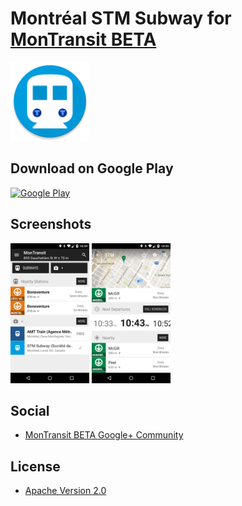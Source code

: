 # Montréal STM Subway for [MonTransit BETA](https://github.com/mtransitapps/mtransit-for-android)

<img width="25%" height="25%" src="https://raw.githubusercontent.com/mtransitapps/ca-montreal-stm-subway-android/master/pub/hi-res-app-icon.png"/>

## Download on Google Play

[![Google Play](https://developer.android.com/images/brand/en_app_rgb_wo_60.png)](https://play.google.com/store/apps/details?id=org.mtransit.android.ca_montreal_stm_subway)

## Screenshots

<img width="25%" height="25%" src="https://raw.githubusercontent.com/mtransitapps/ca-montreal-stm-subway-android/master/pub/screenshot-phone-1.png"/>
<img width="25%" height="25%" src="https://raw.githubusercontent.com/mtransitapps/ca-montreal-stm-subway-android/master/pub/screenshot-phone-2.png"/>

## Social

* [MonTransit BETA Google+ Community](https://plus.google.com/communities/111796337224469270605)

## License

* [Apache Version 2.0](http://www.apache.org/licenses/LICENSE-2.0.html)

